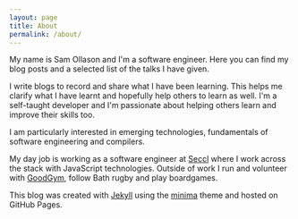 ```yaml
---
layout: page
title: About
permalink: /about/
---
```


My name is Sam Ollason and I'm a software engineer. Here you can find my blog posts
and a selected list of the talks I have given.
 
 I write blogs to record and share what I have been learning. This helps me clarify what I have learnt
 and hopefully help others to learn as well. I'm a self-taught developer and I'm
passionate about helping others learn and improve their skills too.

I am particularly interested in emerging technologies, fundamentals of
software engineering and compilers.

My day job is working as a software engineer at [Seccl](https://seccl.tech) where I work
across the stack with JavaScript technologies. Outside of work
I run and volunteer with [GoodGym](https://www.goodgym.org/runners/sam-ollason?page=4),
 follow Bath rugby and play boardgames.

This blog was created with
[Jekyll](jekyll-organization) using the [minima](https://github.com/jekyll/minima) theme and hosted
on GitHub Pages.
